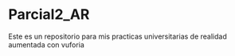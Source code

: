 # Parcial2_AR
Este es un repositorio para mis practicas universitarias de realidad aumentada con vuforia
